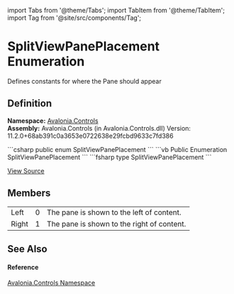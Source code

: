 import Tabs from '@theme/Tabs'; 
import TabItem from '@theme/TabItem'; 
import Tag from '@site/src/components/Tag'; 

# SplitViewPanePlacement Enumeration


Defines constants for where the Pane should appear



## Definition
**Namespace:** <a href="N_Avalonia_Controls">Avalonia.Controls</a>  
**Assembly:** Avalonia.Controls (in Avalonia.Controls.dll) Version: 11.2.0+68ab391c0a3653e0722638e29fcbd9633c7fd386

<Tabs groupId="api-code-preview">
<TabItem value="csharp" label="C#">
```csharp
public enum SplitViewPanePlacement
```
</TabItem>
<TabItem value="vb" label="VB">
```vb
Public Enumeration SplitViewPanePlacement
```
</TabItem>
<TabItem value="fsharp" label="F#">
```fsharp
type SplitViewPanePlacement
```
</TabItem>
</Tabs>



<a href="https://github.com/AvaloniaUI/Avalonia/tree/master/srcAvalonia.Controls/SplitView/SplitViewPanePlacement.cs" title="View the source code">View Source</a>



## Members
<table>
<tr>
<td>Left</td>
<td>0</td>
<td>The pane is shown to the left of content.</td>
</tr>
<tr>
<td>Right</td>
<td>1</td>
<td>The pane is shown to the right of content.</td>
</tr>
</table>

## See Also


#### Reference
<a href="N_Avalonia_Controls">Avalonia.Controls Namespace</a>  
